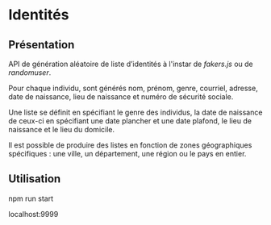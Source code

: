 # Identités

## Présentation
API de génération aléatoire de liste d’identités à l'instar de *fakers.js* ou de *randomuser*.

Pour chaque individu, sont générés nom, prénom, genre, courriel, adresse, date de naissance, lieu de naissance et  numéro de sécurité sociale.

Une liste se définit en spécifiant le genre des individus, la date de naissance de ceux-ci en spécifiant une date plancher et une date plafond, le lieu de naissance et le lieu du  domicile.

Il est possible de produire  des listes en fonction de zones géographiques spécifiques : une ville, un département, une région ou le pays en entier.

## Utilisation

npm run start

localhost:9999